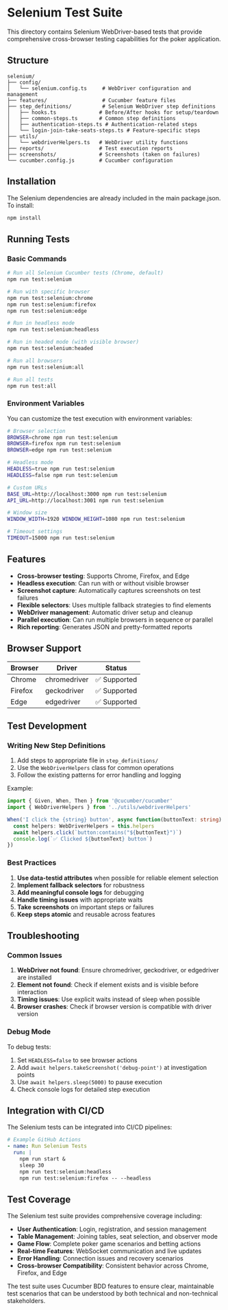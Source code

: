# Selenium Test Suite

This directory contains Selenium WebDriver-based tests that provide comprehensive cross-browser testing capabilities for the poker application.

## Structure

```
selenium/
├── config/
│   └── selenium.config.ts     # WebDriver configuration and management
├── features/                  # Cucumber feature files
├── step_definitions/          # Selenium WebDriver step definitions
│   ├── hooks.ts              # Before/After hooks for setup/teardown
│   ├── common-steps.ts       # Common step definitions
│   ├── authentication-steps.ts # Authentication-related steps
│   └── login-join-take-seats-steps.ts # Feature-specific steps
├── utils/
│   └── webdriverHelpers.ts   # WebDriver utility functions
├── reports/                  # Test execution reports
├── screenshots/              # Screenshots (taken on failures)
└── cucumber.config.js        # Cucumber configuration
```

## Installation

The Selenium dependencies are already included in the main package.json. To install:

```bash
npm install
```

## Running Tests

### Basic Commands

```bash
# Run all Selenium Cucumber tests (Chrome, default)
npm run test:selenium

# Run with specific browser
npm run test:selenium:chrome
npm run test:selenium:firefox  
npm run test:selenium:edge

# Run in headless mode
npm run test:selenium:headless

# Run in headed mode (with visible browser)
npm run test:selenium:headed

# Run all browsers
npm run test:selenium:all

# Run all tests
npm run test:all
```

### Environment Variables

You can customize the test execution with environment variables:

```bash
# Browser selection
BROWSER=chrome npm run test:selenium
BROWSER=firefox npm run test:selenium
BROWSER=edge npm run test:selenium

# Headless mode
HEADLESS=true npm run test:selenium
HEADLESS=false npm run test:selenium

# Custom URLs
BASE_URL=http://localhost:3000 npm run test:selenium
API_URL=http://localhost:3001 npm run test:selenium

# Window size
WINDOW_WIDTH=1920 WINDOW_HEIGHT=1080 npm run test:selenium

# Timeout settings
TIMEOUT=15000 npm run test:selenium
```

## Features

- **Cross-browser testing**: Supports Chrome, Firefox, and Edge
- **Headless execution**: Can run with or without visible browser
- **Screenshot capture**: Automatically captures screenshots on test failures
- **Flexible selectors**: Uses multiple fallback strategies to find elements
- **WebDriver management**: Automatic driver setup and cleanup
- **Parallel execution**: Can run multiple browsers in sequence or parallel
- **Rich reporting**: Generates JSON and pretty-formatted reports

## Browser Support

| Browser | Driver | Status |
|---------|--------|--------|
| Chrome  | chromedriver | ✅ Supported |
| Firefox | geckodriver  | ✅ Supported |
| Edge    | edgedriver   | ✅ Supported |

## Test Development

### Writing New Step Definitions

1. Add steps to appropriate file in `step_definitions/`
2. Use the `WebDriverHelpers` class for common operations
3. Follow the existing patterns for error handling and logging

Example:
```typescript
import { Given, When, Then } from '@cucumber/cucumber'
import { WebDriverHelpers } from '../utils/webdriverHelpers'

When('I click the {string} button', async function(buttonText: string) {
  const helpers: WebDriverHelpers = this.helpers
  await helpers.click(`button:contains("${buttonText}")`)
  console.log(`✅ Clicked ${buttonText} button`)
})
```

### Best Practices

1. **Use data-testid attributes** when possible for reliable element selection
2. **Implement fallback selectors** for robustness
3. **Add meaningful console logs** for debugging
4. **Handle timing issues** with appropriate waits
5. **Take screenshots** on important steps or failures
6. **Keep steps atomic** and reusable across features

## Troubleshooting

### Common Issues

1. **WebDriver not found**: Ensure chromedriver, geckodriver, or edgedriver are installed
2. **Element not found**: Check if element exists and is visible before interaction
3. **Timing issues**: Use explicit waits instead of sleep when possible
4. **Browser crashes**: Check if browser version is compatible with driver version

### Debug Mode

To debug tests:
1. Set `HEADLESS=false` to see browser actions
2. Add `await helpers.takeScreenshot('debug-point')` at investigation points
3. Use `await helpers.sleep(5000)` to pause execution
4. Check console logs for detailed step execution

## Integration with CI/CD

The Selenium tests can be integrated into CI/CD pipelines:

```yaml
# Example GitHub Actions
- name: Run Selenium Tests
  run: |
    npm run start &
    sleep 30
    npm run test:selenium:headless
    npm run test:selenium:firefox -- --headless
```

## Test Coverage

The Selenium test suite provides comprehensive coverage including:

- **User Authentication**: Login, registration, and session management
- **Table Management**: Joining tables, seat selection, and observer mode
- **Game Flow**: Complete poker game scenarios and betting actions
- **Real-time Features**: WebSocket communication and live updates
- **Error Handling**: Connection issues and recovery scenarios
- **Cross-browser Compatibility**: Consistent behavior across Chrome, Firefox, and Edge

The test suite uses Cucumber BDD features to ensure clear, maintainable test scenarios that can be understood by both technical and non-technical stakeholders. 